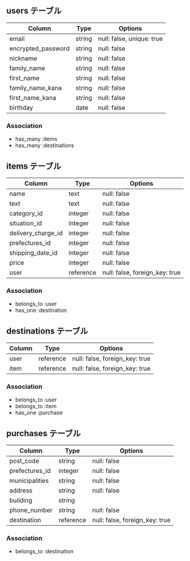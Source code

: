 ## users テーブル

| Column             | Type   | Options                   |
| ------------------ | ------ | ------------------------- |
| email              | string | null: false, unique: true |
| encrypted_password | string | null: false               |
| nickname           | string | null: false               |
| family_name        | string | null: false               |
| first_name         | string | null: false               |
| family_name_kana   | string | null: false               |
| first_name_kana    | string | null: false               |
| birthday           | date   | null: false               |

### Association
- has_many :items
- has_many :destinations

## items テーブル

| Column             | Type      | Options                        |
| ------------------ | --------- | ------------------------------ |
| name               | text      | null: false                    |
| text               | text      | null: false                    |
| category_id        | integer   | null: false                    |
| situation_id       | integer   | null: false                    |
| delivery_charge_id | integer   | null: false                    |
| prefectures_id     | integer   | null: false                    |
| shipping_date_id   | integer   | null: false                    |
| price              | integer   | null: false                    |
| user               | reference | null: false, foreign_key: true |

### Association
- belongs_to :user
- has_one :destination

## destinations テーブル

| Column             | Type      | Options                         |
| ------------------ | --------- | ------------------------------- |
| user               | reference | null: false, foreign_key: true  |
| item               | reference | null: false, foreign_key: true  |

### Association
- belongs_to :user
- belongs_to :item
- has_one :purchase

## purchases テーブル

| Column             | Type       | Options                        |
| ------------------ | ---------- | ------------------------------ |
| post_code          | string     | null: false                    |
| prefectures_id     | integer    | null: false                    |
| municipalities     | string     | null: false                    |
| address            | string     | null: false                    |
| building           | string     |                                |
| phone_number       | string     | null: false                    |
| destination        | reference  | null: false, foreign_key: true |

### Association
- belongs_to :destination
